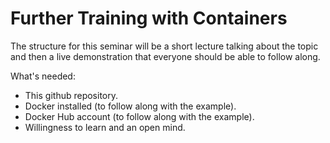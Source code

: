 # Further Training with Containers

The structure for this seminar will be a short lecture talking about the topic and then a live demonstration that everyone should be able to follow along.

What's needed:

- This github repository.
- Docker installed (to follow along with the example).
- Docker Hub account (to follow along with the example).
- Willingness to learn and an open mind.

